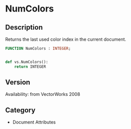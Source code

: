 # NumColors

## Description
Returns the last used color index in the current document.

```pascal
FUNCTION NumColors : INTEGER;
```

```python

def vs.NumColors():
    return INTEGER
```

## Version
Availability: from VectorWorks 2008
## Category
* Document Attributes

